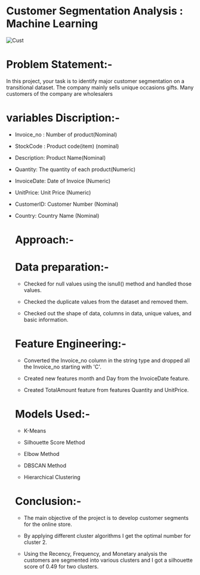 #  Customer Segmentation Analysis : Machine Learning 
![Cust](https://github.com/user-attachments/assets/a0efb521-0904-410f-a73c-174913d3c4c3)

# Problem Statement:-
In this project, your task is to identify major customer segmentation on a transitional dataset. The company mainly sells unique occasions gifts. Many customers of the company are wholesalers
# variables Discription:-
- Invoice_no : Number of product(Nominal)

- StockCode : Product code(item) (nominal)

- Description: Product Name(Nominal)

- Quantity: The quantity of each product(Numeric)

- InvoiceDate: Date of Invoice (Numeric)

- UnitPrice: Unit Price (Numeric)

- CustomerID: Customer Number (Nominal)

- Country: Country Name (Nominal)
  # Approach:-
  # Data preparation:-
  - Checked for null values using the isnull() method and handled those values.
 
  - Checked the duplicate values from the dataset and removed them.
 
  - Checked out the shape of data, columns in data, unique values, and basic information.
 
   # Feature Engineering:-
  - Converted the Invoice_no column in the string type and dropped all the Invoice_no starting with 'C'.
 
  - Created new features month and Day from the InvoiceDate feature.
 
  - Created TotalAmount feature from features Quantity and UnitPrice.
 
  # Models Used:-
  - K-Means
 
  - Silhouette Score Method
 
  - Elbow Method
 
  - DBSCAN Method
 
  - Hierarchical Clustering
 
  # Conclusion:-
  - The main objective of the project is to develop customer segments for the online store.
 
  - By applying different cluster algorithms I get the optimal number for cluster 2.
 
  - Using the Recency, Frequency, and Monetary analysis the customers are segmented into various clusters and I got a silhouette score of 0.49 for two clusters.




 
